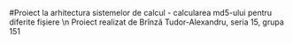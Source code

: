 #Proiect la arhitectura sistemelor de calcul - calcularea md5-ului pentru diferite fișiere \n
Proiect realizat de Brînză Tudor-Alexandru, seria 15, grupa 151

